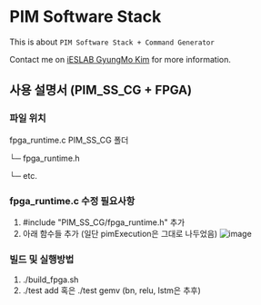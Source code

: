 # PIM Software Stack
This is about `PIM Software Stack + Command Generator`

Contact me on [iESLAB GyungMo Kim](mailto:7bvcxz@gmail.com) for more information.

## 사용 설명서 (PIM_SS_CG + FPGA)
### 파일 위치
fpga_runtime.c
PIM_SS_CG 폴더

└─ fpga_runtime.h

└─ etc.
   
### fpga_runtime.c 수정 필요사항
1. #include "PIM_SS_CG/fpga_runtime.h" 추가
2. 아래 함수들 추가 (일단 pimExecution은 그대로 나두었음)
![image](https://user-images.githubusercontent.com/80901560/219535741-eecfb462-0c92-4aaa-a4be-f54c59699253.png)

### 빌드 및 실행방법
1. ./build_fpga.sh
2. ./test add 혹은 ./test gemv (bn, relu, lstm은 추후)
